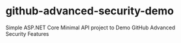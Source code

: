 # github-advanced-security-demo

Simple ASP.NET Core Minimal API project to Demo GitHub Advanced Security Features
